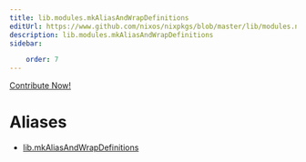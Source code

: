 ```yaml
---
title: lib.modules.mkAliasAndWrapDefinitions
editUrl: https://www.github.com/nixos/nixpkgs/blob/master/lib/modules.nix#L1071C31
description: lib.modules.mkAliasAndWrapDefinitions
sidebar:

    order: 7
---
```


<a href="https://www.github.com/nixos/nixpkgs/blob/master/lib/modules.nix#L1071C31">Contribute Now!</a>


# Aliases

- [lib.mkAliasAndWrapDefinitions](reference/lib/lib-mkAliasAndWrapDefinitions)


